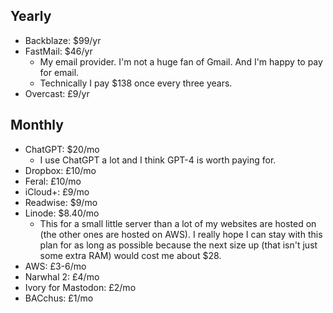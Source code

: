## Yearly

- Backblaze: $99/yr
- FastMail: $46/yr
	- My email provider. I'm not a huge fan of Gmail. And I'm happy to pay for email.
	- Technically I pay $138 once every three years.
- Overcast: £9/yr

## Monthly

- ChatGPT: $20/mo
	- I use ChatGPT a lot and I think GPT-4 is worth paying for.
- Dropbox: £10/mo
- Feral: £10/mo
- iCloud+: £9/mo
- Readwise: $9/mo
- Linode: $8.40/mo
	- This for a small little server than a lot of my websites are hosted on (the other ones are hosted on AWS). I really hope I can stay with this plan for as long as possible because the next size up (that isn't just some extra RAM) would cost me about $28.
- AWS: £3-6/mo
- Narwhal 2: £4/mo
- Ivory for Mastodon: £2/mo
- BACchus: £1/mo